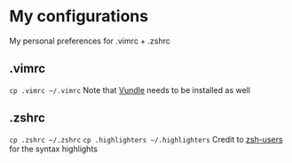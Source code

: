 # My configurations
My personal preferences for .vimrc + .zshrc

## .vimrc
`cp .vimrc ~/.vimrc`
Note that [Vundle](https://github.com/VundleVim/Vundle.vim) needs to be installed as well

## .zshrc
`cp .zshrc ~/.zshrc`
`cp .highlighters ~/.highlighters`
Credit to [zsh-users](https://github.com/zsh-users/zsh-syntax-highlighting) for the syntax highlights
